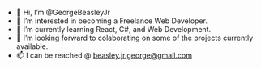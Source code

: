 - 👋 Hi, I’m @GeorgeBeasleyJr
- 👀 I’m interested in becoming a Freelance Web Developer.
- 🌱 I’m currently learning React, C#, and Web Development.
- 💞️ I’m looking forward to colaborating on some of the projects currently available.
- 📫 I can be reached @ beasley.jr.george@gmail.com

<!---
GeorgeBeasleyJr/GeorgeBeasleyJr is a ✨ special ✨ repository because its `README.md` (this file) appears on your GitHub profile.
You can click the Preview link to take a look at your changes.
--->
